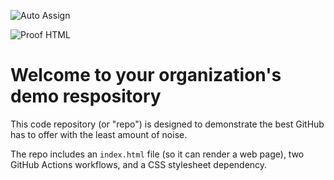 ![Auto Assign](https://github.com/nasicampuracong/demo-repository/actions/workflows/auto-assign.yml/badge.svg)

![Proof HTML](https://github.com/nasicampuracong/demo-repository/actions/workflows/proof-html.yml/badge.svg)

# Welcome to your organization's demo respository
This code repository (or "repo") is designed to demonstrate the best GitHub has to offer with the least amount of noise.

The repo includes an `index.html` file (so it can render a web page), two GitHub Actions workflows, and a CSS stylesheet dependency.
